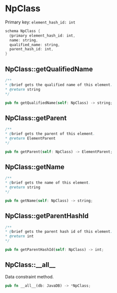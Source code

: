 # NpClass

Primary key: `element_hash_id: int`

```rust
schema NpClass {
  @primary element_hash_id: int,
  name: string,
  qualified_name: string,
  parent_hash_id: int,
}
```
## NpClass::getQualifiedName

```java
/**
* @brief gets the qualified name of this element.
* @return string
*/
```
```rust
pub fn getQualifiedName(self: NpClass) -> string;
```
## NpClass::getParent

```java
/**
* @brief gets the parent of this element.
* @return ElementParent
*/
```
```rust
pub fn getParent(self: NpClass) -> ElementParent;
```
## NpClass::getName

```java
/**
* @brief gets the name of this element.
* @return string
*/
```
```rust
pub fn getName(self: NpClass) -> string;
```
## NpClass::getParentHashId

```java
/**
* @brief gets the parent hash id of this element.
* @return int
*/
```
```rust
pub fn getParentHashId(self: NpClass) -> int;
```
## NpClass::\_\_all\_\_

Data constraint method.

```rust
pub fn __all__(db: JavaDB) -> *NpClass;
```
